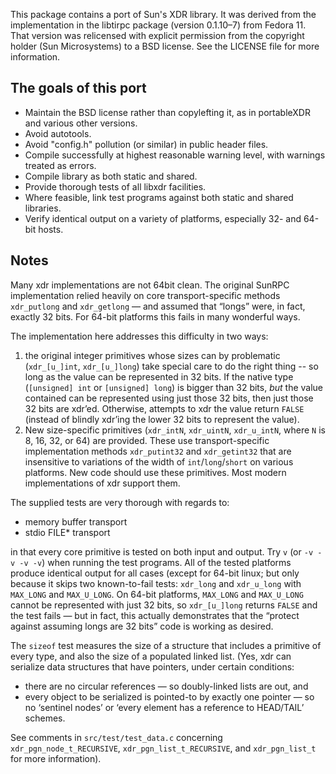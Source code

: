 This package contains a port of Sun's XDR library. It was derived from the implementation in the libtirpc package (version 0.1.10–7) from Fedora 11. That version was relicensed with explicit permission from the copyright holder (Sun Microsystems) to a BSD license. See the LICENSE file for more information.

## The goals of this port

  - Maintain the BSD license rather than copylefting it, as
    in portableXDR and various other versions.
  - Avoid autotools.
  - Avoid "config.h" pollution (or similar) in public header files.
  - Compile successfully at highest reasonable warning level,
    with warnings treated as errors.
  - Compile library as both static and shared.
  - Provide thorough tests of all libxdr facilities.
  - Where feasible, link test programs against both static and shared
    libraries.
  - Verify identical output on a variety of platforms, especially 32-
    and 64-bit hosts.


## Notes

Many xdr implementations are not 64bit clean. The original SunRPC implementation relied heavily on core transport-specific methods `xdr_putlong` and `xdr_getlong` — and assumed that “longs” were, in fact, exactly 32 bits. For 64-bit platforms this fails in many wonderful ways.

The implementation here addresses this difficulty in two ways:

1. the original integer primitives whose sizes can by problematic (`xdr_[u_]int`, `xdr_[u_]long`) take special care to do the right thing -- so long as the value can be represented in 32 bits. If the native type (`[unsigned] int` or `[unsigned] long`) is bigger than 32 bits, *but* the value contained can be represented using just those 32 bits, then just those 32 bits are xdr’ed. Otherwise, attempts to xdr the value return `FALSE` (instead of blindly xdr’ing the lower 32 bits to represent the value).
2. New size-specific primitives (`xdr_intN`, `xdr_uintN`, `xdr_u_intN`, where `N` is 8, 16, 32, or 64) are provided. These use transport-specific implementation methods `xdr_putint32` and `xdr_getint32` that are insensitive to variations of the width of `int`/`long`/`short` on various platforms. New code should use these primitives. Most modern implementations of xdr support them.

The supplied tests are very thorough with regards to:

- memory buffer transport
- stdio FILE* transport

in that every core primitive is tested on both input and output. Try `v` (or `-v -v -v -v`) when running the test programs. All of the tested platforms produce identical output for all cases (except for 64-bit linux; but only because it skips two known-to-fail tests: `xdr_long` and `xdr_u_long` with `MAX_LONG` and `MAX_U_LONG`. On 64-bit platforms, `MAX_LONG` and `MAX_U_LONG` cannot be represented with just 32 bits, so `xdr_[u_]long` returns `FALSE` and the test fails — but in fact, this actually demonstrates that the “protect against assuming longs are 32 bits” code is working as desired.

The `sizeof` test measures the size of a structure that includes a primitive of every type, and also the size of a populated linked list. (Yes, xdr can serialize data structures that have pointers, under certain conditions:

- there are no circular references — so doubly-linked lists are out, and 
- every object to be serialized is pointed-to by exactly one pointer — so no ‘sentinel nodes’ or ‘every element has a reference to HEAD/TAIL’ schemes.


See comments in `src/test/test_data.c` concerning `xdr_pgn_node_t_RECURSIVE`, `xdr_pgn_list_t_RECURSIVE`, and `xdr_pgn_list_t` for more information).
